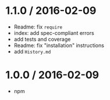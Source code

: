 
1.1.0 / 2016-02-09
==================

  * Readme: fix `require`
  * index: add spec-compliant errors
  * add tests and coverage
  * Readme: fix "installation" instructions
  * add `History.md`

1.0.0 / 2016-02-09
==================

  * npm

